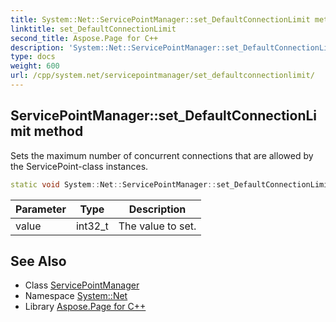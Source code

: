 ```yaml
---
title: System::Net::ServicePointManager::set_DefaultConnectionLimit method
linktitle: set_DefaultConnectionLimit
second_title: Aspose.Page for C++
description: 'System::Net::ServicePointManager::set_DefaultConnectionLimit method. Sets the maximum number of concurrent connections that are allowed by the ServicePoint-class instances in C++.'
type: docs
weight: 600
url: /cpp/system.net/servicepointmanager/set_defaultconnectionlimit/
---
```

## ServicePointManager::set_DefaultConnectionLimit method


Sets the maximum number of concurrent connections that are allowed by the ServicePoint-class instances.

```cpp
static void System::Net::ServicePointManager::set_DefaultConnectionLimit(int32_t value)
```


| Parameter | Type | Description |
| --- | --- | --- |
| value | int32_t | The value to set. |

## See Also

* Class [ServicePointManager](../)
* Namespace [System::Net](../../)
* Library [Aspose.Page for C++](../../../)

